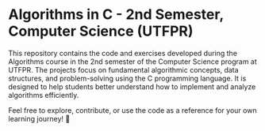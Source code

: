 # Algorithms in C - 2nd Semester, Computer Science (UTFPR)

This repository contains the code and exercises developed during the Algorithms course in the 2nd semester of the Computer Science program at UTFPR. The projects focus on fundamental algorithmic concepts, data structures, and problem-solving using the C programming language. It is designed to help students better understand how to implement and analyze algorithms efficiently.

Feel free to explore, contribute, or use the code as a reference for your own learning journey! 🚀
